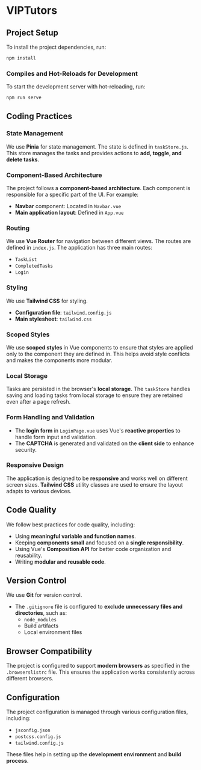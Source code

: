 # VIPTutors

## Project Setup

To install the project dependencies, run:

```sh
npm install
```

### Compiles and Hot-Reloads for Development

To start the development server with hot-reloading, run:

```sh
npm run serve
```

## Coding Practices

### State Management
We use **Pinia** for state management. The state is defined in `taskStore.js`. This store manages the tasks and provides actions to **add, toggle, and delete tasks**.

### Component-Based Architecture
The project follows a **component-based architecture**. Each component is responsible for a specific part of the UI. For example:
- **Navbar** component: Located in `Navbar.vue`
- **Main application layout**: Defined in `App.vue`

### Routing
We use **Vue Router** for navigation between different views. The routes are defined in `index.js`. The application has three main routes:
- `TaskList`
- `CompletedTasks`
- `Login`

### Styling
We use **Tailwind CSS** for styling.
- **Configuration file**: `tailwind.config.js`
- **Main stylesheet**: `tailwind.css`

### Scoped Styles
We use **scoped styles** in Vue components to ensure that styles are applied only to the component they are defined in. This helps avoid style conflicts and makes the components more modular.

### Local Storage
Tasks are persisted in the browser's **local storage**. The `taskStore` handles saving and loading tasks from local storage to ensure they are retained even after a page refresh.

### Form Handling and Validation
- The **login form** in `LoginPage.vue` uses Vue's **reactive properties** to handle form input and validation.
- The **CAPTCHA** is generated and validated on the **client side** to enhance security.

### Responsive Design
The application is designed to be **responsive** and works well on different screen sizes. **Tailwind CSS** utility classes are used to ensure the layout adapts to various devices.

## Code Quality
We follow best practices for code quality, including:
- Using **meaningful variable and function names**.
- Keeping **components small** and focused on a **single responsibility**.
- Using Vue's **Composition API** for better code organization and reusability.
- Writing **modular and reusable code**.

## Version Control
We use **Git** for version control.
- The `.gitignore` file is configured to **exclude unnecessary files and directories**, such as:
  - `node_modules`
  - Build artifacts
  - Local environment files

## Browser Compatibility
The project is configured to support **modern browsers** as specified in the `.browserslistrc` file. This ensures the application works consistently across different browsers.

## Configuration
The project configuration is managed through various configuration files, including:
- `jsconfig.json`
- `postcss.config.js`
- `tailwind.config.js`

These files help in setting up the **development environment** and **build process**.

